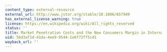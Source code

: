 ```yaml
---
content_type: external-resource
external_url: http://www.jstor.org/stable/10.1086/657949
has_external_license_warning: true
license: https://en.wikipedia.org/wiki/All_rights_reserved
status: ''
title: Market Penetration Costs and the New Consumers Margin in International Trade
uid: 56d3af1d-41da-4ee9-9544-1a6f72ff5cd1
wayback_url: ''
---
```

